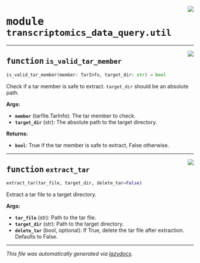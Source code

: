 <!-- markdownlint-disable -->

<a href="https://github.com/fogg-lab/transcriptomics-data-query-and-retrieval/blob/main/src/transcriptomics_data_query/util.py#L0"><img align="right" style="float:right;" src="https://img.shields.io/badge/-source-cccccc?style=flat-square"></a>

# <kbd>module</kbd> `transcriptomics_data_query.util`





---

<a href="https://github.com/fogg-lab/transcriptomics-data-query-and-retrieval/blob/main/src/transcriptomics_data_query/util.py#L4"><img align="right" style="float:right;" src="https://img.shields.io/badge/-source-cccccc?style=flat-square"></a>

## <kbd>function</kbd> `is_valid_tar_member`

```python
is_valid_tar_member(member: TarInfo, target_dir: str) → bool
```

Check if a tar member is safe to extract. `target_dir` should be an absolute path. 



**Args:**
 
 - <b>`member`</b> (tarfile.TarInfo):  The tar member to check. 
 - <b>`target_dir`</b> (str):  The absolute path to the target directory. 



**Returns:**
 
 - <b>`bool`</b>:  True if the tar member is safe to extract, False otherwise. 


---

<a href="https://github.com/fogg-lab/transcriptomics-data-query-and-retrieval/blob/main/src/transcriptomics_data_query/util.py#L17"><img align="right" style="float:right;" src="https://img.shields.io/badge/-source-cccccc?style=flat-square"></a>

## <kbd>function</kbd> `extract_tar`

```python
extract_tar(tar_file, target_dir, delete_tar=False)
```

Extract a tar file to a target directory. 



**Args:**
 
 - <b>`tar_file`</b> (str):  Path to the tar file. 
 - <b>`target_dir`</b> (str):  Path to the target directory. 
 - <b>`delete_tar`</b> (bool, optional):  If True, delete the tar file after extraction. Defaults to False. 




---

_This file was automatically generated via [lazydocs](https://github.com/ml-tooling/lazydocs)._
